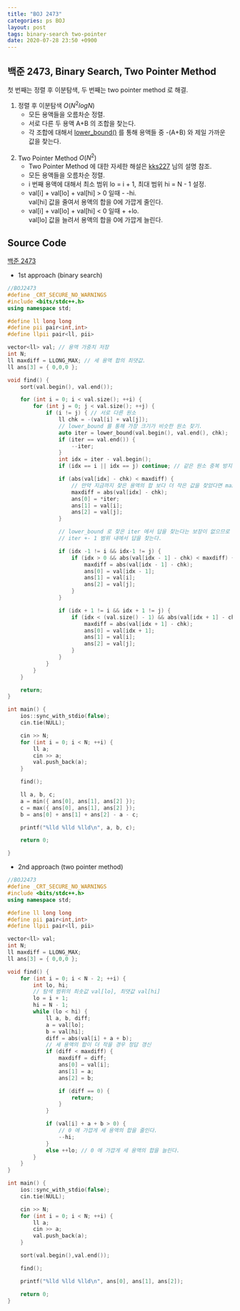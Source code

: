 ```yaml
---
title: "BOJ 2473"
categories: ps BOJ
layout: post
tags: binary-search two-pointer
date: 2020-07-28 23:50 +0900
---
```


## 백준 2473, Binary Search, Two Pointer Method 

첫 번째는 정렬 후 이분탐색, 두 번째는 two pointer method 로 해결.

1. 정렬 후 이분탐색 $O(N^2logN)$
    - 모든 용액들을 오름차순 정렬.
    - 서로 다른 두 용액 A+B 의 조합을 찾는다.
    - 각 조합에 대해서 [lower_bound()][lb-link] 를 통해 용액들 중 -(A+B) 와 제일 가까운 값을 찾는다.  
&nbsp;   
2. Two Pointer Method $O(N^2)$
    - Two Pointer Method 에 대한 자세한 해설은 [kks227][kks227-link] 님의 설명 참조.
    - 모든 용액들을 오름차순 정렬.
    - i 번째 용액에 대해서 최소 범위 lo = i + 1, 최대 범위 hi = N - 1 설정.
    - val[i] + val[lo] + val[hi] > 0 일때 -&nbsp;-hi.  
      val[hi] 값을 줄여서 용액의 합을 0에 가깝게 줄인다.
    - val[i] + val[lo] + val[hi] < 0 일때 + +lo.  
      val[lo] 값을 늘려서 용액의 합을 0에 가깝게 늘린다.

[kks227-link]: https://blog.naver.com/kks227/220795165570
[lb-link]: http://www.cplusplus.com/reference/algorithm/lower_bound/

## Source Code

[백준 2473](http://icpc.me/2473) 

- 1st approach (binary search)

```cpp
//BOJ2473
#define _CRT_SECURE_NO_WARNINGS
#include <bits/stdc++.h>
using namespace std;

#define ll long long
#define pii pair<int,int>
#define llpii pair<ll, pii>

vector<ll> val; // 용액 가중치 저장
int N;
ll maxdiff = LLONG_MAX; // 세 용액 합의 최댓값.
ll ans[3] = { 0,0,0 };

void find() {
	sort(val.begin(), val.end());

	for (int i = 0; i < val.size(); ++i) {
		for (int j = 0; j < val.size(); ++j) {
			if (i != j) { // 서로 다른 원소
				ll chk = -(val[i] + val[j]);
				// lower_bound 를 통해 가장 크기가 비슷한 원소 찾기.
				auto iter = lower_bound(val.begin(), val.end(), chk); 
				if (iter == val.end()) {
					--iter;
				}
				int idx = iter - val.begin();
				if (idx == i || idx == j) continue; // 같은 원소 중복 방지

				if (abs(val[idx] - chk) < maxdiff) {
					// 만약 지금까지 찾은 용액의 합 보다 더 작은 값을 찾았다면 maxdiff 과 정답 갱신.
					maxdiff = abs(val[idx] - chk);
					ans[0] = *iter;
					ans[1] = val[i];
					ans[2] = val[j];
				}

				// lower_bound 로 찾은 iter 에서 답을 찾는다는 보장이 없으므로
				// iter +- 1 범위 내에서 답을 찾는다.

				if (idx -1 != i && idx-1 != j) { 
					if (idx > 0 && abs(val[idx - 1] - chk) < maxdiff) {
						maxdiff = abs(val[idx - 1] - chk);
						ans[0] = val[idx - 1];
						ans[1] = val[i];
						ans[2] = val[j];
					}
				}

				if (idx + 1 != i && idx + 1 != j) {
					if (idx < (val.size() - 1) && abs(val[idx + 1] - chk) < maxdiff) {
						maxdiff = abs(val[idx + 1] - chk);
						ans[0] = val[idx + 1];
						ans[1] = val[i];
						ans[2] = val[j];
					}
				}
			}
		}
	}

	return;
}

int main() {
	ios::sync_with_stdio(false);
	cin.tie(NULL);

	cin >> N;
	for (int i = 0; i < N; ++i) {
		ll a;
		cin >> a;
		val.push_back(a);
	}

	find();

	ll a, b, c;
	a = min({ ans[0], ans[1], ans[2] });
	c = max({ ans[0], ans[1], ans[2] });
	b = ans[0] + ans[1] + ans[2] - a - c;

	printf("%lld %lld %lld\n", a, b, c);

	return 0;

}
```

- 2nd approach (two pointer method)

```cpp
//BOJ2473
#define _CRT_SECURE_NO_WARNINGS
#include <bits/stdc++.h>
using namespace std;

#define ll long long
#define pii pair<int,int>
#define llpii pair<ll, pii>

vector<ll> val;
int N;
ll maxdiff = LLONG_MAX;
ll ans[3] = { 0,0,0 };

void find() {
	for (int i = 0; i < N - 2; ++i) {
		int lo, hi;
		// 탐색 범위의 최솟값 val[lo], 최댓값 val[hi]
		lo = i + 1;
		hi = N - 1;
		while (lo < hi) {
			ll a, b, diff;
			a = val[lo];
			b = val[hi];
			diff = abs(val[i] + a + b);
			// 세 용액의 합이 더 작을 경우 정답 갱신
			if (diff < maxdiff) {
				maxdiff = diff;
				ans[0] = val[i];
				ans[1] = a;
				ans[2] = b;

				if (diff == 0) {
					return;
				}
			}

			if (val[i] + a + b > 0) {
				// 0 에 가깝게 세 용액의 합을 줄인다.
				--hi;
			}
			else ++lo; // 0 에 가깝게 세 용액의 합을 늘린다.
		}
	}
}

int main() {
	ios::sync_with_stdio(false);
	cin.tie(NULL);

	cin >> N;
	for (int i = 0; i < N; ++i) {
		ll a;
		cin >> a;
		val.push_back(a);
	}

	sort(val.begin(),val.end());

	find();

	printf("%lld %lld %lld\n", ans[0], ans[1], ans[2]);

	return 0;
}
```


<!---
You’ll find this post in your `_posts` directory. Go ahead and edit it and re-build the site to see your changes. You can rebuild the site in many different ways, but the most common way is to run `jekyll serve`, which launches a web server and auto-regenerates your site when a file is updated.

Jekyll requires blog post files to be named according to the following format:

`YEAR-MONTH-DAY-title.MARKUP`

Where `YEAR` is a four-digit number, `MONTH` and `DAY` are both two-digit numbers, and `MARKUP` is the file extension representing the format used in the file. After that, include the necessary front matter. Take a look at the source for this post to get an idea about how it works.

Jekyll also offers powerful support for code snippets:

{% highlight ruby %}
def print_hi(name)
  puts "Hi, #{name}"
end
print_hi('Tom')
#=> prints 'Hi, Tom' to STDOUT.
{% endhighlight %}

Check out the [Jekyll docs][jekyll-docs] for more info on how to get the most out of Jekyll. File all bugs/feature requests at [Jekyll’s GitHub repo][jekyll-gh]. If you have questions, you can ask them on [Jekyll Talk][jekyll-talk].

[jekyll-docs]: https://jekyllrb.com/docs/home
[jekyll-gh]:   https://github.com/jekyll/jekyll
[jekyll-talk]: https://talk.jekyllrb.com/

--->
